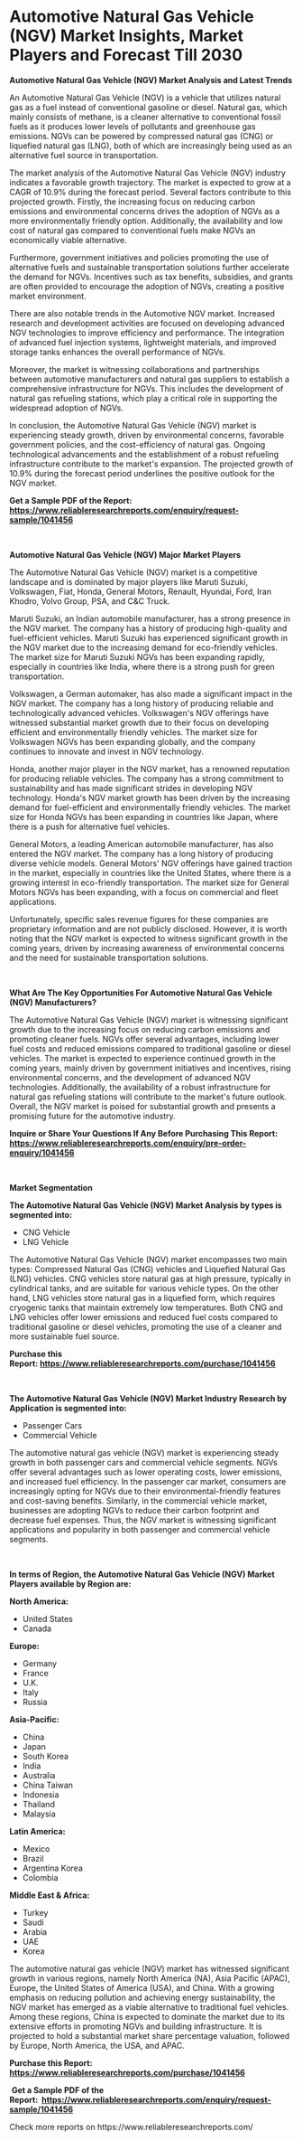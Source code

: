 <p><h1>Automotive Natural Gas Vehicle (NGV) Market Insights, Market Players and Forecast Till 2030</h1></p><p><strong>Automotive Natural Gas Vehicle (NGV) Market Analysis and Latest Trends</strong></p>
<p><p>An Automotive Natural Gas Vehicle (NGV) is a vehicle that utilizes natural gas as a fuel instead of conventional gasoline or diesel. Natural gas, which mainly consists of methane, is a cleaner alternative to conventional fossil fuels as it produces lower levels of pollutants and greenhouse gas emissions. NGVs can be powered by compressed natural gas (CNG) or liquefied natural gas (LNG), both of which are increasingly being used as an alternative fuel source in transportation.</p><p>The market analysis of the Automotive Natural Gas Vehicle (NGV) industry indicates a favorable growth trajectory. The market is expected to grow at a CAGR of 10.9% during the forecast period. Several factors contribute to this projected growth. Firstly, the increasing focus on reducing carbon emissions and environmental concerns drives the adoption of NGVs as a more environmentally friendly option. Additionally, the availability and low cost of natural gas compared to conventional fuels make NGVs an economically viable alternative.</p><p>Furthermore, government initiatives and policies promoting the use of alternative fuels and sustainable transportation solutions further accelerate the demand for NGVs. Incentives such as tax benefits, subsidies, and grants are often provided to encourage the adoption of NGVs, creating a positive market environment.</p><p>There are also notable trends in the Automotive NGV market. Increased research and development activities are focused on developing advanced NGV technologies to improve efficiency and performance. The integration of advanced fuel injection systems, lightweight materials, and improved storage tanks enhances the overall performance of NGVs.</p><p>Moreover, the market is witnessing collaborations and partnerships between automotive manufacturers and natural gas suppliers to establish a comprehensive infrastructure for NGVs. This includes the development of natural gas refueling stations, which play a critical role in supporting the widespread adoption of NGVs.</p><p>In conclusion, the Automotive Natural Gas Vehicle (NGV) market is experiencing steady growth, driven by environmental concerns, favorable government policies, and the cost-efficiency of natural gas. Ongoing technological advancements and the establishment of a robust refueling infrastructure contribute to the market's expansion. The projected growth of 10.9% during the forecast period underlines the positive outlook for the NGV market.</p></p>
<p><strong>Get a Sample PDF of the Report:&nbsp; <a href="https://www.reliableresearchreports.com/enquiry/request-sample/1041456">https://www.reliableresearchreports.com/enquiry/request-sample/1041456</a></strong></p>
<p>&nbsp;</p>
<p><strong>Automotive Natural Gas Vehicle (NGV) Major Market Players</strong></p>
<p><p>The Automotive Natural Gas Vehicle (NGV) market is a competitive landscape and is dominated by major players like Maruti Suzuki, Volkswagen, Fiat, Honda, General Motors, Renault, Hyundai, Ford, Iran Khodro, Volvo Group, PSA, and C&C Truck. </p><p>Maruti Suzuki, an Indian automobile manufacturer, has a strong presence in the NGV market. The company has a history of producing high-quality and fuel-efficient vehicles. Maruti Suzuki has experienced significant growth in the NGV market due to the increasing demand for eco-friendly vehicles. The market size for Maruti Suzuki NGVs has been expanding rapidly, especially in countries like India, where there is a strong push for green transportation. </p><p>Volkswagen, a German automaker, has also made a significant impact in the NGV market. The company has a long history of producing reliable and technologically advanced vehicles. Volkswagen's NGV offerings have witnessed substantial market growth due to their focus on developing efficient and environmentally friendly vehicles. The market size for Volkswagen NGVs has been expanding globally, and the company continues to innovate and invest in NGV technology.</p><p>Honda, another major player in the NGV market, has a renowned reputation for producing reliable vehicles. The company has a strong commitment to sustainability and has made significant strides in developing NGV technology. Honda's NGV market growth has been driven by the increasing demand for fuel-efficient and environmentally friendly vehicles. The market size for Honda NGVs has been expanding in countries like Japan, where there is a push for alternative fuel vehicles.</p><p>General Motors, a leading American automobile manufacturer, has also entered the NGV market. The company has a long history of producing diverse vehicle models. General Motors' NGV offerings have gained traction in the market, especially in countries like the United States, where there is a growing interest in eco-friendly transportation. The market size for General Motors NGVs has been expanding, with a focus on commercial and fleet applications.</p><p>Unfortunately, specific sales revenue figures for these companies are proprietary information and are not publicly disclosed. However, it is worth noting that the NGV market is expected to witness significant growth in the coming years, driven by increasing awareness of environmental concerns and the need for sustainable transportation solutions.</p></p>
<p>&nbsp;</p>
<p><strong>What Are The Key Opportunities For Automotive Natural Gas Vehicle (NGV) Manufacturers?</strong></p>
<p><p>The Automotive Natural Gas Vehicle (NGV) market is witnessing significant growth due to the increasing focus on reducing carbon emissions and promoting cleaner fuels. NGVs offer several advantages, including lower fuel costs and reduced emissions compared to traditional gasoline or diesel vehicles. The market is expected to experience continued growth in the coming years, mainly driven by government initiatives and incentives, rising environmental concerns, and the development of advanced NGV technologies. Additionally, the availability of a robust infrastructure for natural gas refueling stations will contribute to the market's future outlook. Overall, the NGV market is poised for substantial growth and presents a promising future for the automotive industry.</p></p>
<p><strong>Inquire or Share Your Questions If Any Before Purchasing This Report: <a href="https://www.reliableresearchreports.com/enquiry/pre-order-enquiry/1041456">https://www.reliableresearchreports.com/enquiry/pre-order-enquiry/1041456</a></strong></p>
<p>&nbsp;</p>
<p><strong>Market Segmentation</strong></p>
<p><strong>The Automotive Natural Gas Vehicle (NGV) Market Analysis by types is segmented into:</strong></p>
<p><ul><li>CNG Vehicle</li><li>LNG Vehicle</li></ul></p>
<p><p>The Automotive Natural Gas Vehicle (NGV) market encompasses two main types: Compressed Natural Gas (CNG) vehicles and Liquefied Natural Gas (LNG) vehicles. CNG vehicles store natural gas at high pressure, typically in cylindrical tanks, and are suitable for various vehicle types. On the other hand, LNG vehicles store natural gas in a liquefied form, which requires cryogenic tanks that maintain extremely low temperatures. Both CNG and LNG vehicles offer lower emissions and reduced fuel costs compared to traditional gasoline or diesel vehicles, promoting the use of a cleaner and more sustainable fuel source.</p></p>
<p><strong>Purchase this Report:&nbsp;<a href="https://www.reliableresearchreports.com/purchase/1041456">https://www.reliableresearchreports.com/purchase/1041456</a></strong></p>
<p>&nbsp;</p>
<p><strong>The Automotive Natural Gas Vehicle (NGV) Market Industry Research by Application is segmented into:</strong></p>
<p><ul><li>Passenger Cars</li><li>Commercial Vehicle</li></ul></p>
<p><p>The automotive natural gas vehicle (NGV) market is experiencing steady growth in both passenger cars and commercial vehicle segments. NGVs offer several advantages such as lower operating costs, lower emissions, and increased fuel efficiency. In the passenger car market, consumers are increasingly opting for NGVs due to their environmental-friendly features and cost-saving benefits. Similarly, in the commercial vehicle market, businesses are adopting NGVs to reduce their carbon footprint and decrease fuel expenses. Thus, the NGV market is witnessing significant applications and popularity in both passenger and commercial vehicle segments.</p></p>
<p>&nbsp;</p>
<p><strong>In terms of Region, the Automotive Natural Gas Vehicle (NGV) Market Players available by Region are:</strong></p>
<p>
    <p> <strong> North America: </strong>
        <ul>
            <li>United States</li>
            <li>Canada</li>
        </ul>
        </p> 
    <p> <strong> Europe: </strong>
        <ul>
            <li>Germany</li>
            <li>France</li>
            <li>U.K.</li>
            <li>Italy</li>
            <li>Russia</li>
        </ul>
        </p> 
    <p> <strong> Asia-Pacific: </strong>
        <ul>
            <li>China</li>
            <li>Japan</li>
            <li>South Korea</li>
            <li>India</li>
            <li>Australia</li>
            <li>China Taiwan</li>
            <li>Indonesia</li>
            <li>Thailand</li>
            <li>Malaysia</li>
        </ul>
        </p> 
    <p> <strong> Latin America: </strong>
        <ul>
            <li>Mexico</li>
            <li>Brazil</li>
            <li>Argentina Korea</li>
            <li>Colombia</li>
        </ul>
        </p> 
    <p> <strong> Middle East & Africa: </strong>
        <ul>
            <li>Turkey</li>
            <li>Saudi</li>
            <li>Arabia</li>
            <li>UAE</li>
            <li>Korea</li>
        </ul>
    </p>
    </p>
<p><p>The automotive natural gas vehicle (NGV) market has witnessed significant growth in various regions, namely North America (NA), Asia Pacific (APAC), Europe, the United States of America (USA), and China. With a growing emphasis on reducing pollution and achieving energy sustainability, the NGV market has emerged as a viable alternative to traditional fuel vehicles. Among these regions, China is expected to dominate the market due to its extensive efforts in promoting NGVs and building infrastructure. It is projected to hold a substantial market share percentage valuation, followed by Europe, North America, the USA, and APAC.</p></p>
<p><strong>Purchase this Report: <a href="https://www.reliableresearchreports.com/purchase/1041456">https://www.reliableresearchreports.com/purchase/1041456</a></strong></p>
<p>&nbsp;<strong>Get a Sample PDF of the Report:&nbsp;&nbsp;<a href="https://www.reliableresearchreports.com/enquiry/request-sample/1041456">https://www.reliableresearchreports.com/enquiry/request-sample/1041456</a></strong></p>
<p><strong></strong></p>
<p>Check more reports on https://www.reliableresearchreports.com/</p>